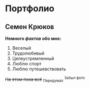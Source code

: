# Портфолио
## Семен Крюков

**Немного _фактов_ обо мне:**

1. Веселый
2. Трудолюбивый
3. Целеустремленный
4. Люблю спорт
5. Люблю путешевствовать

~~На этом пока всё~~ <sub>Передумал</sub> <sup>Забыл фото</sup>

